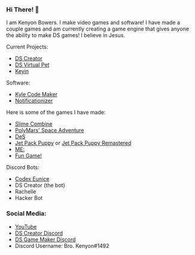 ### Hi There! 👋
I am Kenyon Bowers. I make video games and software!
I have made a couple games and am currently creating a game engine that gives anyone the ability to make DS games!
I believe in Jesus.

Current Projects:
- [DS Creator](https://bowersindustry.github.io/ds-creator-docs/)
- [DS Virtual Pet](https://github.com/MakeYourDSGame/DS-Virtual-Pet)
- [Keyin](https://github.com/bowersindustry/Keyin)

Software:
- [Kyle Code Maker]()
- [Notificationizer](https://bowersindustry.itch.io/notificationizer)

Here is some of the games I have made:
- [Slime Combine](https://bowersindustry.itch.io/slime-combine)
- [PolyMars' Space Adventure](https://github.com/BowersIndustry/PolyMars-Game)
- [DeS](https://bowersindustry.itch.io/des)
- [Jet Pack Puppy](https://bowersindustry.itch.io/jet-pack-puppy) or [Jet Pack Puppy Remastered](https://bowersindustry.itch.io/jet-pack-puppy-remastered)
- [ME:](https://bowersindustry.itch.io/me)
- [Fun Game!](https://bowersindustry.itch.io/fun-game)

Discord Bots:
- [Codex Eunice](https://bowersindustry.github.io/codex-eunice/)
- DS Creator (the bot)
- Rachelle
- Hacker Bot

### Social Media:
- [YouTube](https://www.youtube.com/channel/UCpPIw9q3QlrpsNsurh2Tzjw)
- [DS Creator Discord](https://discord.com/invite/CqrXmqxAf8)
- [DS Game Maker Discord](https://discord.com/invite/vx3g55EPT6)
- Discord Username: Bro. Kenyon#1492
